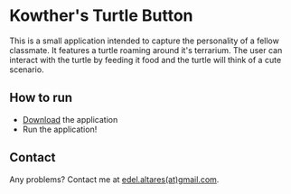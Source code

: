 # Kowther's Turtle Button

This is a small application intended to capture the personality of a fellow classmate. It features a turtle roaming around it's terrarium. The user can interact with the turtle by feeding it food and the turtle will think of a cute scenario.

## How to run

* [Download](https://github.com/edelgrace/kowthers-turtle-button/raw/master/KowtherButton.exe) the application
* Run the application!

## Contact

Any problems? Contact me at [edel.altares(at)gmail.com](mailto:edel.altares@gmail.com).
